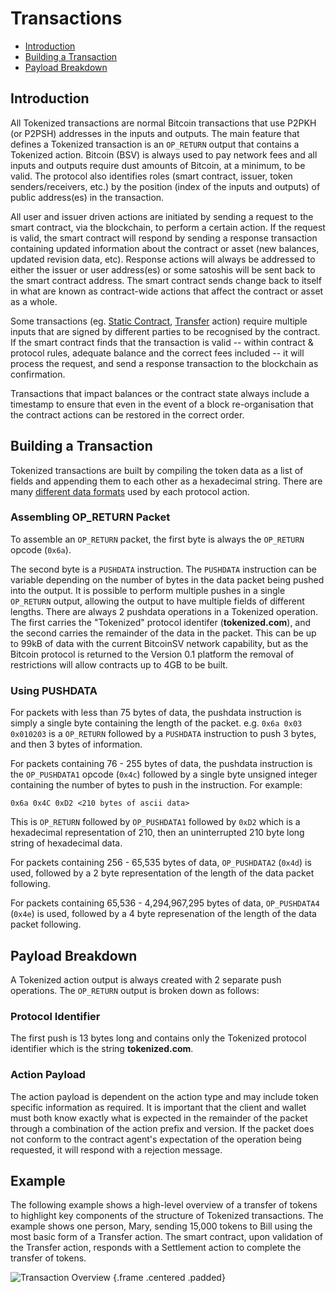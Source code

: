 # Transactions

- [Introduction](#introduction)
- [Building a Transaction](#building-transaction)
- [Payload Breakdown](#payload-breakdown)

<a name="introduction"></a>
## Introduction

All Tokenized transactions are normal Bitcoin transactions that use P2PKH (or P2PSH) addresses in the inputs and outputs.  The main feature that defines a Tokenized transaction is an `OP_RETURN` output that contains a Tokenized action. Bitcoin (BSV) is always used to pay network fees and all inputs and outputs require dust amounts of Bitcoin, at a minimum, to be valid.  The protocol also identifies roles (smart contract, issuer, token senders/receivers, etc.) by the position (index of the inputs and outputs) of public address(es) in the transaction.  

All user and issuer driven actions are initiated by sending a request to the smart contract, via the blockchain, to perform a certain action. If the request is valid, the smart contract will respond by sending a response transaction containing updated information about the contract or asset (new balances, updated revision data, etc).  Response actions will always be addressed to either the issuer or user address(es) or some satoshis will be sent back to the smart contract address.  The smart contract sends change back to itself in what are known as contract-wide actions that affect the contract or asset as a whole.

Some transactions (eg. [Static Contract](../protocol/actions#static-contracts), [Transfer](../protocol/actions#action-transfer) action) require multiple inputs that are signed by different parties to be recognised by the contract. If the smart contract finds that the transaction is valid -- within contract & protocol rules, adequate balance and the correct fees included -- it will process the request, and send a response transaction to the blockchain as confirmation.

Transactions that impact balances or the contract state always include a timestamp to ensure that even in the event of a block re-organisation that the contract actions can be restored in the correct order.

<a name="building-transaction"></a>
## Building a Transaction

Tokenized transactions are built by compiling the token data as a list of fields and appending them to each other as a hexadecimal string. There are many [different data formats](../protocol/field-types) used by each protocol action.

### Assembling OP_RETURN Packet

To assemble an `OP_RETURN` packet, the first byte is always the `OP_RETURN` opcode (`0x6a`).

The second byte is a `PUSHDATA` instruction. The `PUSHDATA` instruction can be variable depending on the number of bytes in the data packet being pushed into the output. It is possible to perform multiple pushes in a single `OP_RETURN` output, allowing the output to have multiple fields of different lengths. There are always 2 pushdata operations in a Tokenized operation. The first carries the "Tokenized" protocol identifer (**tokenized.com**), and the second carries the remainder of the data in the packet. This can be up to 99kB of data with the current BitcoinSV network capability, but as the Bitcoin protocol is returned to the Version 0.1 platform the removal of restrictions will allow contracts up to 4GB to be built.

### Using PUSHDATA

For packets with less than 75 bytes of data, the pushdata instruction is simply a single byte containing the length of the packet. e.g. `0x6a 0x03 0x010203` is a `OP_RETURN` followed by a `PUSHDATA` instruction to push 3 bytes, and then 3 bytes of information.

For packets containing 76 - 255 bytes of data, the pushdata instruction is the `OP_PUSHDATA1` opcode (`0x4c`) followed by a single byte unsigned integer containing the number of bytes to push in the instruction. For example:

```
0x6a 0x4C 0xD2 <210 bytes of ascii data>
```

This is `OP_RETURN` followed by `OP_PUSHDATA1` followed by `0xD2` which is a hexadecimal representation of 210, then an uninterrupted 210 byte long string of hexadecimal data.

For packets containing 256 - 65,535 bytes of data, `OP_PUSHDATA2` (`0x4d`) is used, followed by a 2 byte representation of the length of the data packet following.

For packets containing 65,536 - 4,294,967,295 bytes of data, `OP_PUSHDATA4` (`0x4e`) is used, followed by a 4 byte represenation of the length of the data packet following.

<a name="payload-breakdown"></a>
## Payload Breakdown

A Tokenized action output is always created with 2 separate push operations. The `OP_RETURN` output is broken down as follows:

### Protocol Identifier

The first push is 13 bytes long and contains only the Tokenized protocol identifier which is the string **tokenized.com**.

### Action Payload

The action payload is dependent on the action type and may include token specific information as required. It is important that the client and wallet must both know exactly what is expected in the remainder of the packet through a combination of the action prefix and version. If the packet does not conform to the contract agent's expectation of the operation being requested, it will respond with a rejection message.

## Example

The following example shows a high-level overview of a transfer of tokens to highlight key components of the structure of Tokenized transactions.  The example shows one person, Mary, sending 15,000 tokens to Bill using the most basic form of a Transfer action.  The smart contract, upon validation of the Transfer action, responds with a Settlement action to complete the transfer of tokens.

![Transaction Overview](https://raw.githubusercontent.com/tokenized/docs/master/images/transactions-overview.svg?sanitize=true "Transaction Overview") {.frame .centered .padded}